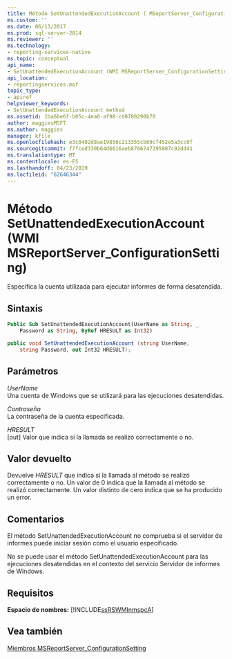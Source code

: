 ```yaml
---
title: Método SetUnattendedExecutionAccount ( MSeportServer_ConfigurationSetting de WMI) | Microsoft Docs
ms.custom: ''
ms.date: 06/13/2017
ms.prod: sql-server-2014
ms.reviewer: ''
ms.technology:
- reporting-services-native
ms.topic: conceptual
api_name:
- SetUnattendedExecutionAccount (WMI MSReportServer_ConfigurationSetting Class)
api_location:
- reportingservices.mof
topic_type:
- apiref
helpviewer_keywords:
- SetUnattendedExecutionAccount method
ms.assetid: 1ba6be6f-b05c-4ea0-af98-cd0780290b70
author: maggiesMSFT
ms.author: maggies
manager: kfile
ms.openlocfilehash: e3c0402d8ae19850c213355cb69cf452e5a3cc0f
ms.sourcegitcommit: f7fced330b64d6616aeb8766747295807c92dd41
ms.translationtype: MT
ms.contentlocale: es-ES
ms.lasthandoff: 04/23/2019
ms.locfileid: "62646344"
---
```

# <a name="setunattendedexecutionaccount-method-wmi-msreportserverconfigurationsetting"></a>Método SetUnattendedExecutionAccount (WMI MSReportServer_ConfigurationSetting)
  Especifica la cuenta utilizada para ejecutar informes de forma desatendida.  
  
## <a name="syntax"></a>Sintaxis  
  
```vb  
Public Sub SetUnattendedExecutionAccount(UserName as String, _  
    Password as String, ByRef HRESULT as Int32)  
```  
  
```csharp  
public void SetUnattendedExecutionAccount (string UserName,   
    string Password, out Int32 HRESULT);  
```  
  
## <a name="parameters"></a>Parámetros  
 *UserName*  
 Una cuenta de Windows que se utilizará para las ejecuciones desatendidas.  
  
 *Contraseña*  
 La contraseña de la cuenta especificada.  
  
 *HRESULT*  
 [out] Valor que indica si la llamada se realizó correctamente o no.  
  
## <a name="return-value"></a>Valor devuelto  
 Devuelve *HRESULT* que indica si la llamada al método se realizó correctamente o no. Un valor de 0 indica que la llamada al método se realizó correctamente. Un valor distinto de cero indica que se ha producido un error.  
  
## <a name="remarks"></a>Comentarios  
 El método SetUnattendedExecutionAccount no comprueba si el servidor de informes puede iniciar sesión como el usuario especificado.  
  
 No se puede usar el método SetUnattendedExecutionAccount para las ejecuciones desatendidas en el contexto del servicio Servidor de informes de Windows.  
  
## <a name="requirements"></a>Requisitos  
 **Espacio de nombres:** [!INCLUDE[ssRSWMInmspcA](../../includes/ssrswminmspca-md.md)]  
  
## <a name="see-also"></a>Vea también  
 [Miembros MSReportServer_ConfigurationSetting](msreportserver-configurationsetting-members.md)  
  
  
